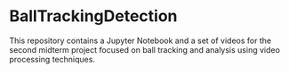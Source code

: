 # BallTrackingDetection
This repository contains a Jupyter Notebook and a set of videos for the second midterm project focused on ball tracking and analysis using video processing techniques.
